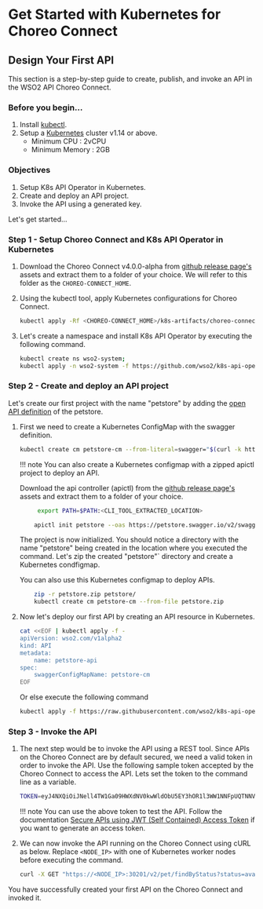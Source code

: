 # Get Started with Kubernetes for Choreo Connect

## Design Your First API

This section is a step-by-step guide to create, publish, and invoke an API in the WSO2 API Choreo Connect.

### Before you begin...

1. Install [kubectl](https://kubernetes.io/docs/tasks/tools/install-kubectl/).
2. Setup a [Kubernetes](https://Kubernetes.io/docs/setup/) cluster v1.14 or above.
      - Minimum CPU : 2vCPU
      - Minimum Memory : 2GB

### Objectives

1. Setup K8s API Operator in Kubernetes.
2. Create and deploy an API project.
3. Invoke the API using a generated key.

Let's get started...

### Step 1 - Setup Choreo Connect and K8s API Operator in Kubernetes

1. Download the Choreo Connect v4.0.0-alpha from
    [github release page's](https://github.com/wso2/product-microgateway/releases/tag/v4.0.0-alpha) assets and extract them
    to a folder of your choice. We will refer to this folder as the `CHOREO-CONNECT_HOME`.

2. Using the kubectl tool, apply Kubernetes configurations for Choreo Connect.

    ```bash
    kubectl apply -Rf <CHOREO-CONNECT_HOME>/k8s-artifacts/choreo-connect/choreo-connect
    ```

3. Let's create a namespace and install K8s API Operator by executing the following command.

    ```bash
    kubectl create ns wso2-system;
    kubectl apply -n wso2-system -f https://github.com/wso2/k8s-api-operator/releases/download/v2.0.0-beta/api-operator-configs.yaml
    ```

### Step 2 - Create and deploy an API project

Let's create our first project with the name "petstore" by adding the
[open API definition](https://petstore.swagger.io/v2/swagger.json) of the petstore.

1. First we need to create a Kubernetes ConfigMap with the swagger definition.

    ```bash
    kubectl create cm petstore-cm --from-literal=swagger="$(curl -k https://petstore.swagger.io/v2/swagger.json)"
    ```

    !!! note
        You can also create a Kubernetes configmap with a zipped apictl project to deploy an API.

    Download the api controller (apictl) from the 
        [github release page's](https://github.com/wso2/product-apim-tooling/releases/tag/v4.0.0-beta) assets and 
        extract them to a folder of your choice.

    ```bash
         export PATH=$PATH:<CLI_TOOL_EXTRACTED_LOCATION>
    ```

    ```bash
        apictl init petstore --oas https://petstore.swagger.io/v2/swagger.json
    ```

    The project is now initialized. You should notice a directory with the name "petstore" being created in the location where you executed the command. Let's zip the created "petstore"` directory and create a Kubernetes condfigmap.

    You can also use this Kubernetes configmap to deploy APIs.

    ```bash
        zip -r petstore.zip petstore/
        kubectl create cm petstore-cm --from-file petstore.zip
    ```

2. Now let's deploy our first API by creating an API resource in Kubernetes.

    ```bash
    cat <<EOF | kubectl apply -f -
    apiVersion: wso2.com/v1alpha2
    kind: API
    metadata:
        name: petstore-api
    spec:
        swaggerConfigMapName: petstore-cm
    EOF
    ```

    Or else execute the following command

    ```bash
    kubectl apply -f https://raw.githubusercontent.com/wso2/k8s-api-operator/v2.0.0-beta/scenarios/scenario-2/petstore-api.yaml
    ```

### Step 3 - Invoke the API

1. The next step would be to invoke the API using a REST tool. Since APIs on the Choreo Connect are by default secured, 
    we need a valid token in order to invoke the API.
    Use the following sample token accepted by the Choreo Connect to access the API. 
    Lets set the token to the command line as a variable.

    ```bash
    TOKEN=eyJ4NXQiOiJNell4TW1Ga09HWXdNV0kwWldObU5EY3hOR1l3WW1NNFpUQTNNV0kyTkRBelpHUXpOR00wWkdSbE5qSmtPREZrWkRSaU9URmtNV0ZoTXpVMlpHVmxOZyIsImtpZCI6Ik16WXhNbUZrT0dZd01XSTBaV05tTkRjeE5HWXdZbU00WlRBM01XSTJOREF6WkdRek5HTTBaR1JsTmpKa09ERmtaRFJpT1RGa01XRmhNelUyWkdWbE5nX1JTMjU2IiwiYWxnIjoiUlMyNTYifQ==.eyJhdWQiOiJBT2syNFF6WndRXzYyb2QyNDdXQnVtd0VFZndhIiwic3ViIjoiYWRtaW5AY2FyYm9uLnN1cGVyIiwibmJmIjoxNTk2MDA5NTU2LCJhenAiOiJBT2syNFF6WndRXzYyb2QyNDdXQnVtd0VFZndhIiwic2NvcGUiOiJhbV9hcHBsaWNhdGlvbl9zY29wZSBkZWZhdWx0IiwiaXNzIjoiaHR0cHM6Ly9sb2NhbGhvc3Q6OTQ0My9vYXV0aDIvdG9rZW4iLCJrZXl0eXBlIjoiUFJPRFVDVElPTiIsImV4cCI6MTYyNzU0NTU1NiwiaWF0IjoxNTk2MDA5NTU2LCJqdGkiOiIyN2ZkMWY4Ny01ZTI1LTQ1NjktYTJkYi04MDA3MTFlZTJjZWMifQ==.otDREOsUUmXuSbIVII7FR59HAWqtXh6WWCSX6NDylVIFfED3GbLkopo6rwCh2EX6yiP-vGTqX8sB9Zfn784cIfD3jz2hCZqOqNzSUrzamZrWui4hlYC6qt4YviMbR9LNtxxu7uQD7QMbpZQiJ5owslaASWQvFTJgBmss5t7cnurrfkatj5AkzVdKOTGxcZZPX8WrV_Mo2-rLbYMslgb2jCptgvi29VMPo9GlAFecoMsSwywL8sMyf7AJ3y4XW5Uzq7vDGxojDam7jI5W8uLVVolZPDstqqZYzxpPJ2hBFC_OZgWG3LqhUgsYNReDKKeWUIEieK7QPgjetOZ5Geb1mA==
    ```

    !!! note
        You can use the above token to test the API. Follow the documentation
        [Secure APIs using JWT (Self Contained) Access Token]({{base_path}}/design/api-security/oauth2/access-token-types/jwt-tokens)
        if you want to generate an access token.

2. We can now invoke the API running on the Choreo Connect using cURL as below. Replace `<NODE_IP>` with one of Kubernetes worker nodes before
    executing the command.

    ```bash
    curl -X GET "https://<NODE_IP>:30201/v2/pet/findByStatus?status=available" -H "accept: application/json" -H "Authorization:Bearer $TOKEN" -k
    ```

You have successfully created your first API on the Choreo Connect and invoked it.
